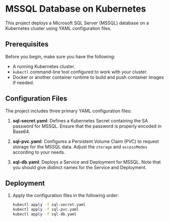 # MSSQL Database on Kubernetes

This project deploys a Microsoft SQL Server (MSSQL) database on a Kubernetes cluster using YAML configuration files.

## Prerequisites

Before you begin, make sure you have the following:

- A running Kubernetes cluster.
- `kubectl` command-line tool configured to work with your cluster.
- Docker or another container runtime to build and push container images if needed.

## Configuration Files

The project includes three primary YAML configuration files:

1. **sql-secret.yaml**: Defines a Kubernetes Secret containing the SA password for MSSQL. Ensure that the password is properly encoded in Base64.
   
2. **sql-pvc.yaml**: Configures a Persistent Volume Claim (PVC) to request storage for the MSSQL data. Adjust the `storage` and `accessModes` according to your needs.

3. **sql-db.yaml**: Deploys a Service and Deployment for MSSQL. Note that you should give distinct names for the Service and Deployment.

## Deployment

1. Apply the configuration files in the following order:

   ```bash
   kubectl apply -f sql-secret.yaml
   kubectl apply -f sql-pvc.yaml
   kubectl apply -f sql-db.yaml
